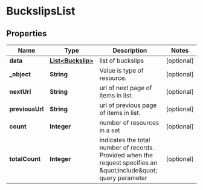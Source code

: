 

# BuckslipsList


## Properties

Name | Type | Description | Notes
------------ | ------------- | ------------- | -------------
**data** | [**List&lt;Buckslip&gt;**](Buckslip.md) | list of buckslips |  [optional]
**_object** | **String** | Value is type of resource. |  [optional]
**nextUrl** | **String** | url of next page of items in list. |  [optional]
**previousUrl** | **String** | url of previous page of items in list. |  [optional]
**count** | **Integer** | number of resources in a set |  [optional]
**totalCount** | **Integer** | indicates the total number of records. Provided when the request specifies an \&quot;include\&quot; query parameter |  [optional]



